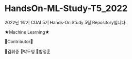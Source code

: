# HandsOn-ML-Study-T5_2022
2022년 1학기 CUAI 5기 Hands-On Study 5팀 Repository입니다.

★Machine Learning★

👨Contributor👨

👨김휘중
👨박도영
👨함정훈
